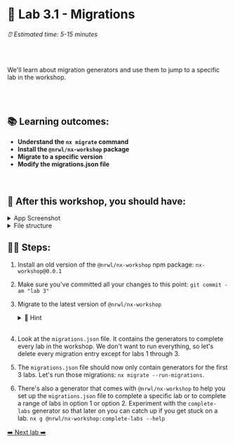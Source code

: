 # 🚂 Lab 3.1 - Migrations

###### ⏰ Estimated time: 5-15 minutes

<br />

We'll learn about migration generators and use them to jump to a specific lab in the workshop.

<br /><br />

## 📚 Learning outcomes:

- **Understand the `nx migrate` command**
- **Install the `@nrwl/nx-workshop` package**
- **Migrate to a specific version**
- **Modify the migrations.json file**
  <br /><br /><br />

## 📲 After this workshop, you should have:

<details>
  <summary>App Screenshot</summary>
  <img src="../assets/lab3_screenshot.png" width="500" alt="screenshot of lab3 result">
</details>

<details>
  <summary>File structure</summary>
  <img src="../assets/lab3_directory-structure.png" height="700" alt="lab3 file structure">
</details>

## 🏋️‍♀️ Steps:

1. Install an old version of the `@nrwl/nx-workshop` npm package: `nx-workshop@0.0.1`
2. Make sure you've committed all your changes to this point: `git commit -am "lab 3"`
3. Migrate to the latest version of `@nrwl/nx-workshop`

   <details>
   <summary>🐳 Hint</summary>

   `nx migrate @nrwl/nx-workshop@latest`

   </details>
   <br />

4. Look at the `migrations.json` file. It contains the generators to complete every lab in the workshop. We don't want to run everything, so let's delete every migration entry except for labs 1 through 3.
5. The `migrations.json` file should now only contain generators for the first 3 labs. Let's run those migrations: `nx migrate --run-migrations`.
6. There's also a generator that comes with `@nrwl/nx-workshop` to help you set up the `migrations.json` file to complete a specific lab or to complete a range of labs in option 1 or option 2. Experiment with the `complete-labs` generator so that later on you can catch up if you get stuck on a lab. `nx g @nrwl/nx-workshop:complete-labs --help`

[➡️ Next lab ➡️](../lab4/LAB.md)
